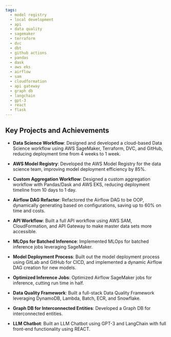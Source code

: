 ```yaml
---
tags:
  - model registry
  - local development
  - api 
  - data quality
  - sagemaker
  - terraform
  - dvc
  - dbt
  - github actions
  - pandas
  - dask
  - aws eks
  - airflow
  - sam
  - cloudformation
  - api gateway
  - graph db
  - langchain
  - gpt-3
  - react
  - flask
---
```


## Key Projects and Achievements <a id="procore-key-projects"></a>

- **Data Science Workflow**: Designed and developed a cloud-based Data Science workflow using AWS SageMaker, Terraform, DVC, and GitHub, reducing deployment time from 4 weeks to 1 week.

- **AWS Model Registry**: Developed the AWS Model Registry for the data science team, improving model deployment efficiency by 85%.

- **Custom Aggregation Workflow**: Designed a custom aggregation workflow with Pandas/Dask and AWS EKS, reducing deployment timeline from 10 days to 1 day.

- **Airflow DAG Refactor**: Refactored the Airflow DAG to be OOP, dynamically generating based on configurations, saving up to 60% on time and costs.

- **API Workflow**: Built a full API workflow using AWS SAM, CloudFormation, and API Gateway to make master data sets more accessible.

- **MLOps for Batched Inference**: Implemented MLOps for batched inference jobs leveraging SageMaker.

- **Model Deployment Process**: Built out the model deployment process using GitLab and GitHub for CICD, and implemented a dynamic Airflow DAG creation for new models.

- **Optimized Inference Jobs**: Optimized Airflow SageMaker jobs for inference, cutting run time in half.

- **Data Quality Framework**: Built a full-stack Data Quality Framework leveraging DynamoDB, Lambda, Batch, ECR, and Snowflake.

- **Graph DB for Interconnected Entities**: Developed a Graph DB for interconnected entities.

- **LLM Chatbot**: Built an LLM Chatbot using GPT-3 and LangChain with full front-end functionality using REACT.
